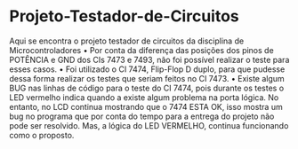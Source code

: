 # Projeto-Testador-de-Circuitos
Aqui se encontra o projeto testador de circuitos da disciplina de Microcontroladores
•	Por conta da diferença das posições dos pinos de POTÊNCIA e GND dos CIs 7473 e 7493, não foi possível realizar o teste para esses casos. 
•	Foi utilizado o CI 7474, Flip-Flop D duplo, para que pudesse dessa forma realizar os testes que seriam feitos no CI 7473.
•	Existe algum BUG nas linhas de código para o teste do CI 7474, pois durante os testes o LED vermelho indica quando a existe algum problema na porta lógica. No entanto, no LCD continua mostrando que o 7474 ESTA OK, isso mostra um bug no programa que por conta do tempo para a entrega do projeto não pode ser resolvido. Mas, a lógica do LED VERMELHO, continua funcionando como o proposto.
